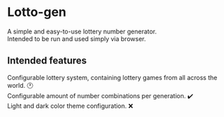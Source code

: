 # Lotto-gen 
A simple and easy-to-use lottery number generator. \
Intended to be run and used simply via browser.


## Intended features
Configurable lottery system, containing lottery games from all across the world. :clock1: \
Configurable amount of number combinations per generation. :heavy_check_mark: \
Light and dark color theme configuration. :x:
